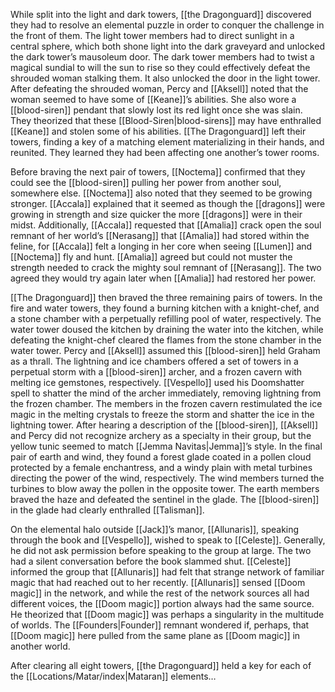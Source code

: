 While split into the light and dark towers, [[the Dragonguard]] discovered they had to resolve an elemental puzzle in order to conquer the challenge in the front of them. The light tower members had to direct sunlight in a central sphere, which both shone light into the dark graveyard and unlocked the dark tower’s mausoleum door. The dark tower members had to twist a magical sundial to will the sun to rise so they could effectively defeat the shrouded woman stalking them. It also unlocked the door in the light tower. After defeating the shrouded woman, Percy and [[Aksell]] noted that the woman seemed to have some of [[Keane]]’s abilities. She also wore a [[blood-siren]] pendant that slowly lost its red light once she was slain. They theorized that these [[Blood-Siren|blood-sirens]] may have enthralled [[Keane]] and stolen some of his abilities. [[The Dragonguard]] left their towers, finding a key of a matching element materializing in their hands, and reunited. They learned they had been affecting one another’s tower rooms.

Before braving the next pair of towers, [[Noctema]] confirmed that they could see the [[blood-siren]] pulling her power from another soul, somewhere else. [[Noctema]] also noted that they seemed to be growing stronger. [[Accala]] explained that it seemed as though the [[dragons]] were growing in strength and size quicker the more [[dragons]] were in their midst. Additionally, [[Accala]] requested that [[Amalia]] crack open the soul remnant of her world’s [[Nerasang]] that [[Amalia]] had stored within the feline, for [[Accala]] felt a longing in her core when seeing [[Lumen]] and [[Noctema]] fly and hunt. [[Amalia]] agreed but could not muster the strength needed to crack the mighty soul remnant of [[Nerasang]]. The two agreed they would try again later when [[Amalia]] had restored her power.


[[The Dragonguard]] then braved the three remaining pairs of towers. In the fire and water towers, they found a burning kitchen with a knight-chef, and a stone chamber with a perpetually refilling pool of water, respectively. The water tower doused the kitchen by draining the water into the kitchen, while defeating the knight-chef cleared the flames from the stone chamber in the water tower. Percy and [[Aksell]] assumed this [[blood-siren]] held Graham as a thrall. The lightning and ice chambers offered a set of towers in a perpetual storm with a [[blood-siren]] archer, and a frozen cavern with melting ice gemstones, respectively. [[Vespello]] used his Doomshatter spell to shatter the mind of the archer immediately, removing lightning from the frozen chamber. The members in the frozen cavern restimulated the ice magic in the melting crystals to freeze the storm and shatter the ice in the lightning tower. After hearing a description of the [[blood-siren]], [[Aksell]] and Percy did not recognize archery as a specialty in their group, but the yellow tunic seemed to match [[Jemma Navitas|Jemma]]’s style. In the final pair of earth and wind, they found a forest glade coated in a pollen cloud protected by a female enchantress, and a windy plain with metal turbines directing the power of the wind, respectively. The wind members turned the turbines to blow away the pollen in the opposite tower. The earth members braved the haze and defeated the sentinel in the glade. The [[blood-siren]] in the glade had clearly enthralled [[Talisman]]. 

On the elemental halo outside [[Jack]]’s manor, [[Allunaris]], speaking through the book and [[Vespello]], wished to speak to [[Celeste]]. Generally, he did not ask permission before speaking to the group at large. The two had a silent conversation before the book slammed shut. [[Celeste]] informed the group that [[Allunaris]] had felt that strange network of familiar magic that had reached out to her recently. [[Allunaris]] sensed [[Doom magic]] in the network, and while the rest of the network sources all had different voices, the [[Doom magic]] portion always had the same source. He theorized that [[Doom magic]] was perhaps a singularity in the multitude of worlds. The [[Founders|Founder]] remnant wondered if, perhaps, that [[Doom magic]] here pulled from the same plane as [[Doom magic]] in another world.

After clearing all eight towers, [[the Dragonguard]] held a key for each of the [[Locations/Matar/index|Mataran]] elements…